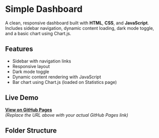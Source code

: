 # Simple Dashboard

A clean, responsive dashboard built with **HTML**, **CSS**, and **JavaScript**.  
Includes sidebar navigation, dynamic content loading, dark mode toggle, and a basic chart using Chart.js.

## Features

- Sidebar with navigation links
- Responsive layout
- Dark mode toggle
- Dynamic content rendering with JavaScript
- Bar chart using Chart.js (loaded on Statistics page)

## Live Demo

[**View on GitHub Pages**](https://yourusername.github.io/simple-dashboard/)  
*(Replace the URL above with your actual GitHub Pages link)*

## Folder Structure
